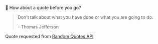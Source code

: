 📣 How about a quote before you go?

> Don't talk about what you have done or what you are going to do.
>
> <p>- Thomas Jefferson</p>

Quote requested from [Random Quotes API](https://github.com/lukePeavey/quotable)
